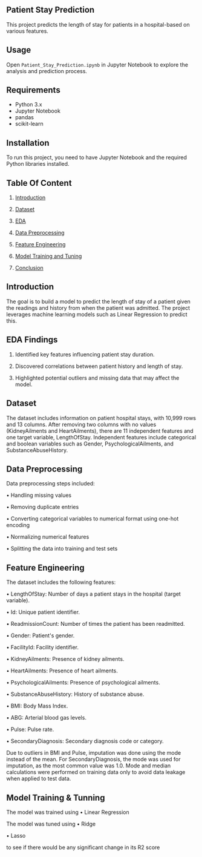 ## Patient Stay Prediction

This project predicts the length of stay for patients in a hospital-based
 on various features. 
 
 ## Usage

Open `Patient_Stay_Prediction.ipynb` in Jupyter Notebook to explore the analysis and prediction process.

## Requirements

- Python 3.x
- Jupyter Notebook
- pandas
- scikit-learn
  
## Installation

To run this project, you need to have Jupyter Notebook and the required Python libraries installed.


## Table Of Content 

1.	[Introduction](#Introduction)

2.	[Dataset](#dataset)

3.	[EDA](#eda)

4.	[Data Preprocessing](#data-preprocessing)

5.	[Feature Engineering](#feature-engineering)

6.	[Model Training and Tuning](#model-training-and-tuning)

7.	[Conclusion](#conclusion)





## Introduction
The goal is to build a model to predict the length of stay of a patient given the readings and history from when the patient was admitted. The project leverages machine learning models such as Linear Regression to predict this.

## EDA Findings

1. Identified key features influencing patient stay duration.
   
2. Discovered correlations between patient history and length of stay.
   
3. Highlighted potential outliers and missing data that may affect the model.


## Dataset
The dataset includes information on patient hospital stays, with 10,999 rows and 13 columns. After removing two columns with no values (KidneyAilments and HeartAilments), there are 11 independent features and one target variable, LengthOfStay. Independent features include categorical and boolean variables such as Gender, PsychologicalAilments, and SubstanceAbuseHistory.

## Data Preprocessing

Data preprocessing steps included:

•	Handling missing values

•	Removing duplicate entries

•	Converting categorical variables to numerical format using one-hot encoding

•	Normalizing numerical features

•	Splitting the data into training and test sets


## Feature Engineering

The dataset includes the following features:

•	LengthOfStay: Number of days a patient stays in the hospital (target variable).

•	Id: Unique patient identifier.

•	ReadmissionCount: Number of times the patient has been readmitted.

•	Gender: Patient's gender.

•	FacilityId: Facility identifier.

•	KidneyAilments: Presence of kidney ailments.

•	HeartAilments: Presence of heart ailments.

•	PsychologicalAilments: Presence of psychological ailments.

•	SubstanceAbuseHistory: History of substance abuse.

•	BMI: Body Mass Index.

•	ABG: Arterial blood gas levels.

•	Pulse: Pulse rate.

•	SecondaryDiagnosis: Secondary diagnosis code or category.

Due to outliers in BMI and Pulse, imputation was done using the mode instead of the mean. 
For SecondaryDiagnosis, the mode was used for imputation, as the most common value was 1.0. Mode and median calculations were performed on training data only to avoid data leakage when applied to test data.

## Model Training & Tunning 

The model was trained using 
•	Linear Regression

The model was tuned using
•	Ridge

•	Lasso

to see if there would be any significant change in its R2 score


